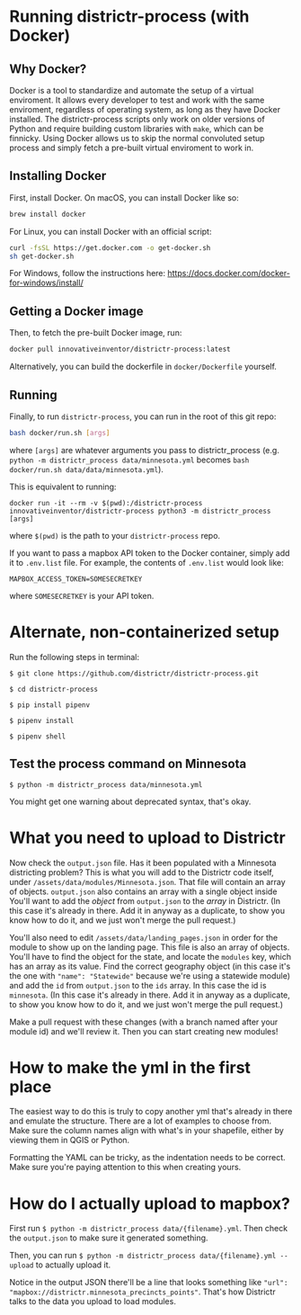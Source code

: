 # Running districtr-process (with Docker)
## Why Docker?
Docker is a tool to standardize and automate the setup of a virtual enviroment. 
It allows every developer to test and work with the same enviroment, regardless of operating system, as long as they have Docker installed.
The districtr-process scripts only work on older versions of Python and require building custom libraries with `make`, which can be finnicky.
Using Docker allows us to skip the normal convoluted setup process and simply fetch a pre-built virtual enviroment to work in.

## Installing Docker
First, install Docker.
On macOS, you can install Docker like so:
```bash
brew install docker
```
For Linux, you can install Docker with an official script:
```bash
curl -fsSL https://get.docker.com -o get-docker.sh
sh get-docker.sh
```
For Windows, follow the instructions here: https://docs.docker.com/docker-for-windows/install/

## Getting a Docker image
Then, to fetch the pre-built Docker image, run:
```bash
docker pull innovativeinventor/districtr-process:latest
```
Alternatively, you can build the dockerfile in `docker/Dockerfile` yourself.

## Running
Finally, to run `districtr-process`, you can run in the root of this git repo:
```bash
bash docker/run.sh [args] 
```
where `[args]` are whatever arguments you pass to districtr_process (e.g. `python -m districtr_process data/minnesota.yml` becomes `bash docker/run.sh data/data/minnesota.yml`).

This is equivalent to running:
```
docker run -it --rm -v $(pwd):/districtr-process innovativeinventor/districtr-process python3 -m districtr_process [args]
```
where `$(pwd)` is the path to your `districtr-process` repo. 

If you want to pass a mapbox API token to the Docker container, simply add it to `.env.list` file. For example, the contents of `.env.list` would look like:
```
MAPBOX_ACCESS_TOKEN=SOMESECRETKEY
```
where `SOMESECRETKEY` is your API token.

# Alternate, non-containerized setup

Run the following steps in terminal:

`$ git clone https://github.com/districtr/districtr-process.git`

`$ cd districtr-process`

`$ pip install pipenv`

`$ pipenv install`

`$ pipenv shell`

## Test the process command on Minnesota

`$ python -m districtr_process data/minnesota.yml`

You might get one warning about deprecated syntax, that's okay. 

# What you need to upload to Districtr

Now check the `output.json` file. Has it been populated with a Minnesota districting problem?
This is what you will add to the Districtr code itself, under `/assets/data/modules/Minnesota.json`. That file will contain an array of objects. `output.json` also contains an array with a single object inside 
You'll want to add the _object_ from `output.json` to the _array_ in Districtr. (In this case it's already in there. Add it in anyway as a duplicate, to show you know how to do it, and we just won't merge the pull request.)

You'll also need to edit `/assets/data/landing_pages.json` in order for the module to show up on the landing page. This file is also an array of objects. You'll have to find the object for the state, and locate the `modules` key, which has an array as its value. Find the correct geography object (in this case it's the one with `"name": "Statewide"` because we're using a statewide module) and add the `id` from `output.json` to the `ids` array. In this case the id is `minnesota`. (In this case it's already in there. Add it in anyway as a duplicate, to show you know how to do it, and we just won't merge the pull request.)

Make a pull request with these changes (with a branch named after your module id) and we'll review it. Then you can start creating new modules! 

# How to make the yml in the first place

The easiest way to do this is truly to copy another yml that's already in there and emulate the structure. There are a lot of examples to choose from. Make sure the column names align with what's in your shapefile, either by viewing them in QGIS or Python.

Formatting the YAML can be tricky, as the indentation needs to be correct. Make sure you're paying attention to this when creating yours.

# How do I actually upload to mapbox?

First run `$ python -m districtr_process data/{filename}.yml`. Then check the `output.json` to make sure it generated something. 

Then, you can run `$ python -m districtr_process data/{filename}.yml --upload` to actually upload it.

Notice in the output JSON there'll be a line that looks something like `"url": "mapbox://districtr.minnesota_precincts_points"`. That's how Districtr talks to the data you upload to load modules.



